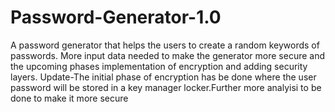 # Password-Generator-1.0
A password generator that helps the users to create a random keywords of passwords.
More input data needed to make the generator more secure and the upcoming phases implementation of encryption and adding security layers.
Update-The initial phase of encryption has be done where the user password will be stored in a key manager locker.Further more analyisi to be done to make it more secure
